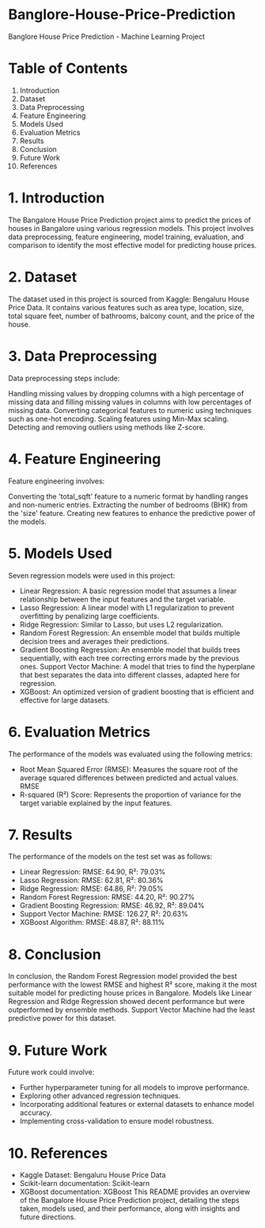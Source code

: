 # Banglore-House-Price-Prediction
Banglore House Price Prediction - Machine Learning Project
# Table of Contents
1. Introduction
2. Dataset
3. Data Preprocessing
4. Feature Engineering
5. Models Used
6. Evaluation Metrics
7. Results
8. Conclusion
9. Future Work
10. References


# 1. Introduction
The Bangalore House Price Prediction project aims to predict the prices of houses in Bangalore using various regression models. This project involves data preprocessing, feature engineering, model training, evaluation, and comparison to identify the most effective model for predicting house prices.

# 2. Dataset
The dataset used in this project is sourced from Kaggle: Bengaluru House Price Data. It contains various features such as area type, location, size, total square feet, number of bathrooms, balcony count, and the price of the house.

# 3. Data Preprocessing
Data preprocessing steps include:

Handling missing values by dropping columns with a high percentage of missing data and filling missing values in columns with low percentages of missing data.
Converting categorical features to numeric using techniques such as one-hot encoding.
Scaling features using Min-Max scaling.
Detecting and removing outliers using methods like Z-score.

# 4. Feature Engineering
Feature engineering involves:

Converting the 'total_sqft' feature to a numeric format by handling ranges and non-numeric entries.
Extracting the number of bedrooms (BHK) from the 'size' feature.
Creating new features to enhance the predictive power of the models.

# 5. Models Used
Seven regression models were used in this project:
* Linear Regression: 
A basic regression model that assumes a linear relationship between the input features and the target variable.
* Lasso Regression: 
A linear model with L1 regularization to prevent overfitting by penalizing large coefficients.
* Ridge Regression:
Similar to Lasso, but uses L2 regularization.
* Random Forest Regression: 
An ensemble model that builds multiple decision trees and averages their predictions.
* Gradient Boosting Regression:
An ensemble model that builds trees sequentially, with each tree correcting errors made by the previous ones.
Support Vector Machine: A model that tries to find the hyperplane that best separates the data into different classes, adapted here for regression.
* XGBoost: 
An optimized version of gradient boosting that is efficient and effective for large datasets.


# 6. Evaluation Metrics
The performance of the models was evaluated using the following metrics:
* Root Mean Squared Error (RMSE):
   Measures the square root of the average squared differences between predicted and actual values.
RMSE
* R-squared (R²) Score:
  Represents the proportion of variance for the target variable explained by the input features.

# 7. Results
The performance of the models on the test set was as follows:
* Linear Regression: RMSE: 64.90, R²: 79.03%
* Lasso Regression: RMSE: 62.81, R²: 80.36%
* Ridge Regression: RMSE: 64.86, R²: 79.05%
* Random Forest Regression: RMSE: 44.20, R²: 90.27%
* Gradient Boosting Regression: RMSE: 46.92, R²: 89.04%
* Support Vector Machine: RMSE: 126.27, R²: 20.63%
* XGBoost Algorithm: RMSE: 48.87, R²: 88.11%

# 8. Conclusion
In conclusion, the Random Forest Regression model provided the best performance with the lowest RMSE and highest R² score, making it the most suitable model for predicting house prices in Bangalore. Models like Linear Regression and Ridge Regression showed decent performance but were outperformed by ensemble methods. Support Vector Machine had the least predictive power for this dataset.

# 9. Future Work
Future work could involve:

* Further hyperparameter tuning for all models to improve performance.
* Exploring other advanced regression techniques.
* Incorporating additional features or external datasets to enhance model accuracy.
* Implementing cross-validation to ensure model robustness.

# 10. References

* Kaggle Dataset: Bengaluru House Price Data
* Scikit-learn documentation: Scikit-learn
* XGBoost documentation: XGBoost
This README provides an overview of the Bangalore House Price Prediction project, detailing the steps taken, models used, and their performance, along with insights and future directions.






